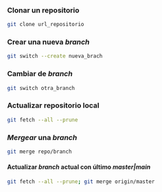 <!--
.. title: git
.. slug: git
.. date: 2023-10-29 14:07:04 UTC-03:00
.. tags: cli
.. category: cli 
.. link: 
.. description: 
.. type: text
-->

### Clonar un repositorio

```bash
git clone url_repositorio
```

### Crear una nueva *branch*

```bash
git switch --create nueva_brach
```

### Cambiar de *branch*

```bash
git switch otra_branch
```

### Actualizar repositorio local

```bash
git fetch --all --prune
```

### *Mergear* una *branch*

```bash
git merge repo/branch
```

#### Actualizar *branch* actual con último *master|main*

```bash
git fetch --all --prune; git merge origin/master
```